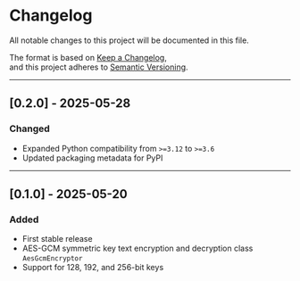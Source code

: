 # Changelog

All notable changes to this project will be documented in this file.

The format is based on [Keep a Changelog](https://keepachangelog.com/en/1.0.0/),  
and this project adheres to [Semantic Versioning](https://semver.org/spec/v2.0.0.html).

---

## [0.2.0] - 2025-05-28
### Changed
- Expanded Python compatibility from `>=3.12` to `>=3.6`
- Updated packaging metadata for PyPI

---

## [0.1.0] - 2025-05-20
### Added
- First stable release
- AES-GCM symmetric key text encryption and decryption class `AesGcmEncryptor`
- Support for 128, 192, and 256-bit keys
